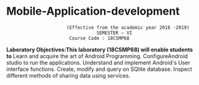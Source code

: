 # Mobile-Application-development
                          (Effective from the academic year 2018 -2019)
                                     SEMESTER – VI
                           Course Code : 18CSMP68
**Laboratory Objectives:This laboratory (18CSMP68) will enable students to**
             Learn and acquire the art of Android Programming.
             ConfigureAndroid studio to run the applications.
             Understand and implement Android's User interface functions.
             Create, modify and query on SQlite database.
             Inspect different methods of sharing data using services.
